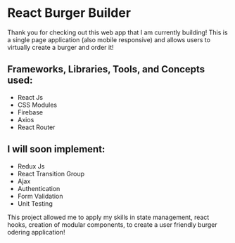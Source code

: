 # React Burger Builder
Thank you for checking out this web app that I am currently building! This is a single page application (also mobile responsive) and allows users to virtually create a burger and order it!

## Frameworks, Libraries, Tools, and Concepts used:
- React Js
- CSS Modules
- Firebase
- Axios
- React Router

## I will soon implement:
- Redux Js
- React Transition Group
- Ajax
- Authentication
- Form Validation
- Unit Testing

This project allowed me to apply my skills in state management, react hooks, creation of modular components, to create a user friendly burger odering application!
